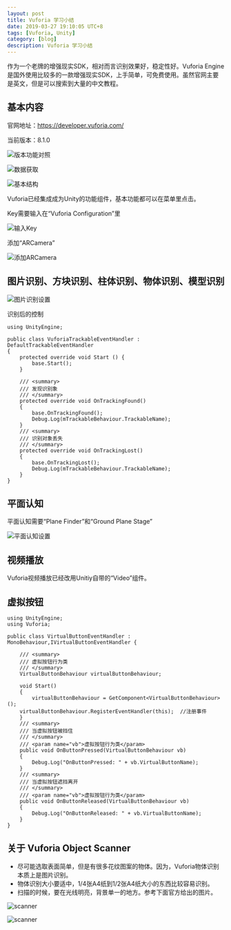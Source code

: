 ```yaml
---
layout: post
title: Vuforia 学习小结
date: 2019-03-27 19:10:05 UTC+8
tags: [Vuforia, Unity]
category: [blog]
description: Vuforia 学习小结
---
```


作为一个老牌的增强现实SDK，相对而言识别效果好，稳定性好。Vuforia Engine是国外使用比较多的一款增强现实SDK，上手简单，可免费使用。虽然官网主要是英文，但是可以搜索到大量的中文教程。

<!-- more -->

## 基本内容

官网地址：https://developer.vuforia.com/

当前版本：8.1.0

![版本功能对照](/images/2019-3-27-vuforia-Version-Info.jpg)

![数据获取](/images/2019-3-27-Vuforia-database-source.jpg)

![基本结构](/images/2019-3-27-Vuforia-structure.jpg)

Vuforia已经集成成为Unity的功能组件，基本功能都可以在菜单里点击。

Key需要输入在“Vuforia Configuration”里

![输入Key](/images/2019-3-27-Vuforia-Set-Key.jpg)

添加“ARCamera”

![添加ARCamera](/images/2019-3-27-Vuforia-ARCamera.jpg)

## 图片识别、方块识别、柱体识别、物体识别、模型识别

![图片识别设置](/images/2019-3-27-Vuforia-Targets.jpg)

识别后的控制

    using UnityEngine;
    
    public class VuforiaTrackableEventHandler : DefaultTrackableEventHandler
    {
    	protected override void Start () {
    		base.Start();
    	}
    
    	/// <summary>
    	/// 发现识别象
    	/// </summary>
    	protected override void OnTrackingFound()
    	{
    		base.OnTrackingFound();
    		Debug.Log(mTrackableBehaviour.TrackableName);
    	}
    	/// <summary>
    	/// 识别对象丢失
    	/// </summary>
    	protected override void OnTrackingLost()
    	{
    		base.OnTrackingLost();
    		Debug.Log(mTrackableBehaviour.TrackableName);
    	}
    }

## 平面认知

平面认知需要“Plane Finder”和“Ground Plane Stage”

![平面认知设置](/images/2019-3-27-Vuforia-Ground-Plane.jpg)

## 视频播放

Vuforia视频播放已经改用Unitiy自带的“Video”组件。

## 虚拟按钮

    using UnityEngine;
    using Vuforia;
    
    public class VirtualButtonEventHandler : MonoBehaviour,IVirtualButtonEventHandler {
    
    	/// <summary>
    	/// 虚拟按钮行为类
    	/// </summary>
    	VirtualButtonBehaviour virtualButtonBehaviour;

    	void Start()
    	{
        	virtualButtonBehaviour = GetComponent<VirtualButtonBehaviour>();
       	virtualButtonBehaviour.RegisterEventHandler(this);  //注册事件
    	}
    	/// <summary>
    	/// 当虚拟按钮被挡住
    	/// </summary>
    	/// <param name="vb">虚拟按钮行为类</param>
    	public void OnButtonPressed(VirtualButtonBehaviour vb)
    	{
        	Debug.Log("OnButtonPressed: " + vb.VirtualButtonName);
    	}
    	/// <summary>
    	/// 当虚拟按钮遮挡离开
    	/// </summary>
    	/// <param name="vb">虚拟按钮行为类</param>
    	public void OnButtonReleased(VirtualButtonBehaviour vb)
    	{
        	Debug.Log("OnButtonReleased: " + vb.VirtualButtonName);
    	}
    }


## 关于 Vuforia Object Scanner

- 尽可能选取表面简单，但是有很多花纹图案的物体。因为，Vuforia物体识别本质上是图片识别。
- 物体识别大小要适中，1/4张A4纸到1/2张A4纸大小的东西比较容易识别。
- 扫描的时候，要在光线明亮，背景单一的地方。参考下面官方给出的图片。

![scanner](https://vuforialibrarycontent.vuforia.com/Images/Fall2014/VOS/car.jpg)

![scanner](https://vuforialibrarycontent.vuforia.com/Images/Fall2014/VOS/lighttent.jpg)
